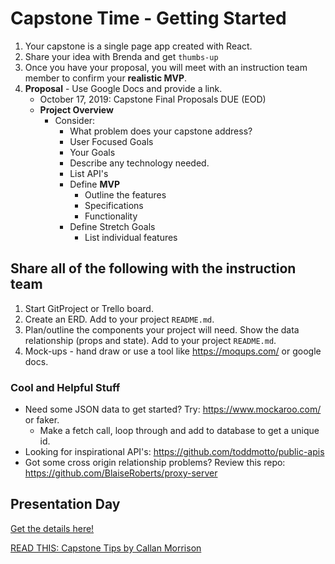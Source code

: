 # Capstone Time - Getting Started

1. Your capstone is a single page app created with React.
1. Share your idea with Brenda and get `thumbs-up`
1. Once you have your proposal, you will meet with an instruction team member to confirm your **realistic MVP**.
2. **Proposal** - Use Google Docs and provide a link.
   * October 17, 2019: Capstone Final Proposals DUE (EOD)
    * **Project Overview**
        * Consider:
           * What problem does your capstone address?
           * User Focused Goals
           * Your Goals
           * Describe any technology needed.
           * List API's
           * Define **MVP**
               * Outline the features
               * Specifications
               * Functionality
           * Define Stretch Goals
               * List individual features

## Share all of the following with the instruction team
   1. Start GitProject or Trello board.
   2. Create an ERD. Add to your project `README.md`.
   3. Plan/outline the components your project will need. Show the data relationship (props and state). Add to your project `README.md`.
   4. Mock-ups - hand draw or use a tool like https://moqups.com/ or google docs.


### Cool and Helpful Stuff

* Need some JSON data to get started? Try: https://www.mockaroo.com/ or faker.
    * Make a fetch call, loop through and add to database to get a unique id.
* Looking for inspirational API's: https://github.com/toddmotto/public-apis
* Got some cross origin relationship problems? Review this repo: https://github.com/BlaiseRoberts/proxy-server

## Presentation Day
[Get the details here!](capstone-presentation.md)

<a href="https://docs.google.com/document/d/1QNOeCBsw4tMSl-5xp1nF65Z8Ot0FqZBrJYXu_Nsa_Uc/edit?usp=sharing">READ THIS: Capstone Tips by Callan Morrison</a>
